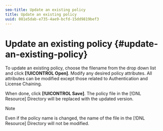 ```yaml
---
seo-title: Update an existing policy
title: Update an existing policy
uuid: 081e5dab-e735-4ae9-bcfd-15dd9819bef3
---
```


# Update an existing policy {#update-an-existing-policy}

To update an existing policy, choose the filename from the drop down list and click **[!UICONTROL Open]**. Modify any desired policy attributes. All attributes can be modified except those related to Authentication and License Chaining.

When done, click **[!UICONTROL Save]**. The policy file in the [!DNL Resource] Directory will be replaced with the updated version.

>[!NOTE]
>
>Even if the policy name is changed, the name of the file in the [!DNL Resource] Directory will not be modified.

